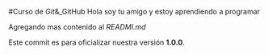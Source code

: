 #Curso de _Git_&_GitHub
Hola soy tu amigo y estoy aprendiendo a programar

Agregando mas contenido al  _READMI.md_

Este commit es para oficializar nuestra versión **1.0.0**.